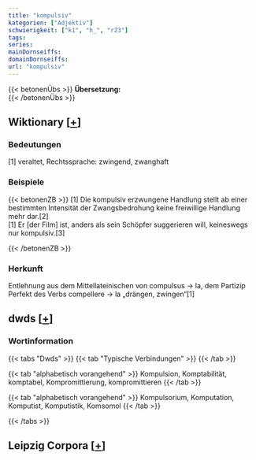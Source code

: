 ```yaml
---
title: "kompulsiv"
kategorien: ["Adjektiv"]
schwierigkeit: ["k1", "h_", "r23"]
tags:
series:
mainDornseiffs:
domainDornseiffs:
url: "kompulsiv"
---
```


{{< betonenÜbs >}}
**Übersetzung:**  
{{< /betonenÜbs >}}

## Wiktionary [[+](https://de.wiktionary.org/wiki/kompulsiv)]

### Bedeutungen
[1] veraltet, Rechtssprache: zwingend, zwanghaft  

### Beispiele
{{< betonenZB >}}
[1] Die kompulsiv erzwungene Handlung stellt ab einer bestimmten Intensität der Zwangsbedrohung keine freiwillige Handlung mehr dar.[2]  
[1] Er [der Film] ist, anders als sein Schöpfer suggerieren will, keineswegs nur kompulsiv.[3]  

{{< /betonenZB >}}
### Herkunft
Entlehnung aus dem Mittellateinischen von compulsus → la, dem Partizip Perfekt des Verbs compellere → la „drängen, zwingen“[1]  



## dwds [[+](https://www.dwds.de/wb/kompulsiv)]

### Wortinformation
{{< tabs "Dwds" >}}
{{< tab "Typische Verbindungen" >}}
{{< /tab >}}

{{< tab "alphabetisch vorangehend" >}}
Kompulsion, Komptabilität, komptabel, Kompromittierung, kompromittieren
{{< /tab >}}

{{< tab "alphabetisch vorangehend" >}}
Kompulsorium, Komputation, Komputist, Komputistik, Komsomol
{{< /tab >}}

{{< /tabs >}}

## Leipzig Corpora [[+](https://corpora.uni-leipzig.de/en/res?word=kompulsiv&corpusId=deu_newscrawl-public_2018)]

